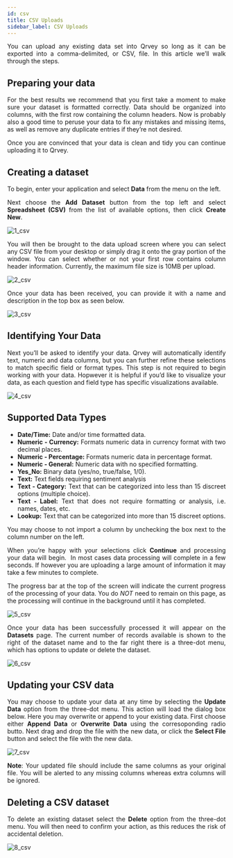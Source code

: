 ```yaml
---
id: csv
title: CSV Uploads
sidebar_label: CSV Uploads
---
```


<div style="text-align: justify">

You can upload any existing data set into Qrvey so long as it can be exported into a comma-delimited, or CSV, file. In this article we’ll walk through the steps.

## Preparing your data
For the best results we recommend that you first take a moment to make sure your dataset is formatted correctly. Data should be organized into columns, with the first row containing the column headers. Now is probably also a good time to peruse your data to fix any mistakes and missing items, as well as remove any duplicate entries if they’re not desired.

Once you are convinced that your data is clean and tidy you can continue uploading it to Qrvey.

## Creating a dataset
To begin, enter your application and select **Data** from the menu on the left.

Next choose the **Add Dataset** button from the top left and select **Spreadsheet (CSV)** from the list of available options, then click **Create New**.

![1_csv](https://s3.amazonaws.com/cdn.qrvey.com/documentation_assets/ui-docs/datasets/3.4.2.2_csv/1_csv.png#thumbnail)

You will then be brought to the data upload screen where you can select any CSV file from your desktop or simply drag it onto the gray portion of the window. You can select whether or not your first row contains column header information. Currently, the maximum file size is 10MB per upload.

![2_csv](https://s3.amazonaws.com/cdn.qrvey.com/documentation_assets/ui-docs/datasets/3.4.2.2_csv/2_csv.png#thumbnail)

Once your data has been received, you can provide it with a name and description in the top box as seen below.

![3_csv](https://s3.amazonaws.com/cdn.qrvey.com/documentation_assets/ui-docs/datasets/3.4.2.2_csv/3_csv.png#thumbnail-40)

## Identifying Your Data
Next you’ll be asked to identify your data. Qrvey will automatically identify text, numeric and data columns, but you can further refine these selections to match specific field or format types. This step is not required to begin working with your data. Hopwever it is helpful if you’d like to visualize your data, as each question and field type has specific visualizations available.

![4_csv](https://s3.amazonaws.com/cdn.qrvey.com/documentation_assets/ui-docs/datasets/3.4.2.2_csv/4_csv.png#thumbnail)

## Supported Data Types

- **Date/Time:** Date and/or time formatted data.
- **Numeric - Currency:** Formats numeric data in currency format with two decimal places.
- **Numeric - Percentage:** Formats numeric data in percentage format.
- **Numeric - General:** Numeric data with no specified formatting.
- **Yes\_No:** Binary data (yes/no, true/false, 1/0).
- **Text:** Text fields requiring sentiment analysis
- **Text - Category:** Text that can be categorized into less than 15 discreet options (multiple choice).
- **Text - Label:** Text that does not require formatting or analysis, i.e. names, dates, etc.
- **Lookup:** Text that can be categorized into more than 15 discreet options.

You may choose to not import a column by unchecking the box next to the column number on the left. 

When you’re happy with your selections click **Continue** and processing your data will begin.  In most cases data processing will complete in a few seconds. If however you are uploading a large amount of information it may take a few minutes to complete.

The progress bar at the top of the screen will indicate the current progress of the processing of your data. You do _NOT_ need to remain on this page, as the processing will continue in the background until it has completed.

![5_csv](https://s3.amazonaws.com/cdn.qrvey.com/documentation_assets/ui-docs/datasets/3.4.2.2_csv/5_csv.png#thumbnail-80)

Once your data has been successfully processed it will appear on the **Datasets** page. The current number of records available is shown to the right of the dataset name and to the far right there is a three-dot menu, which has options to update or delete the dataset.

![6_csv](https://s3.amazonaws.com/cdn.qrvey.com/documentation_assets/ui-docs/datasets/3.4.2.2_csv/6_csv.png#thumbnail-40)

## Updating your CSV data
You may choose to update your data at any time by selecting the **Update Data** option from the three-dot menu. This action will load the dialog box below. Here you may overwrite or append to your existing data. First choose either **Append Data** or **Overwrite Data** using the corresoponding radio butto. Next drag and drop the file with the new data, or click the **Select File** button and select the file with the new data.

![7_csv](https://s3.amazonaws.com/cdn.qrvey.com/documentation_assets/ui-docs/datasets/3.4.2.2_csv/7_csv.png#thumbnail)

**Note**: Your updated file should include the same columns as your original file. You will be alerted to any missing columns whereas extra columns will be ignored.

## Deleting a CSV dataset
To delete an existing dataset select the **Delete** option from the three-dot menu. You will then need to confirm your action, as this reduces the risk of accidental deletion.

![8_csv](https://s3.amazonaws.com/cdn.qrvey.com/documentation_assets/ui-docs/datasets/3.4.2.2_csv/8_csv.png#thumbnail-40)
